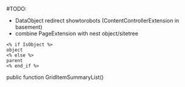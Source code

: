 #TODO:
- DataObject redirect showtorobots (ContentControllerExtension in basement)
- combine PageExtension with nest object/sitetree

```
<% if IsObject %>
object
<% else %>
parent
<% end_if %>
```

public function GridItemSummaryList()
